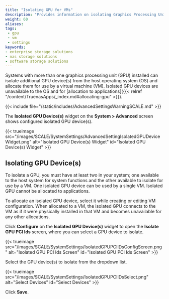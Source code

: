 ```yaml
---
title: "Isolating GPU for VMs"
description: "Provides information on isolating Graphics Processing Units (GPU) installed in your system."
weight: 60
aliases:
tags:
 - gpu
 - vm
 - settings
keywords:
- enterprise storage solutions
- nas storage solutions
- software storage solutions
---
```


Systems with more than one graphics processing unit (GPU) installed can isolate additional GPU device(s) from the host operating system (OS) and allocate them for use by a virtual machine (VM).
Isolated GPU devices are unavailable to the OS and for [allocation to applications]({{< relref "/content/TruenasApps/_index.md#allocating-gpu" >}}).

{{< include file="/static/includes/AdvancedSettingsWarningSCALE.md" >}}

The **Isolated GPU Device(s)** widget on the **System > Advanced** screen shows configured isolated GPU device(s).

{{< trueimage src="/images/SCALE/SystemSettings/AdvancedSettingIsolatedGPUDeviceWidget.png" alt="Isolated GPU Device(s) Widget" id="Isolated GPU Device(s) Widget" >}}

## Isolating GPU Device(s)

To isolate a GPU, you must have at least two in your system; one available to the host system for system functions and the other available to isolate for use by a VM.
One isolated GPU device can be used by a single VM.
Isolated GPU cannot be allocated to applications.

To allocate an isolated GPU device, select it while creating or editing VM configuration.
When allocated to a VM, the isolated GPU connects to the VM as if it were physically installed in that VM and becomes unavailable for any other allocations.

Click **Configure** on the **Isolated GPU Device(s)** widget to open the **Isolate GPU PCI Ids** screen, where you can select a GPU device to isolate.

{{< trueimage src="/images/SCALE/SystemSettings/IsolatedGPUPCIIDsConfigScreen.png" alt="Isolated GPU PCI Ids Screen" id="Isolated GPU PCI Ids Screen" >}}

Select the GPU device(s) to isolate from the dropdown list.

{{< trueimage src="/images/SCALE/SystemSettings/IsolatedGPUPCIIDsSelect.png" alt="Select Devices" id="Select Devices" >}}

Click **Save**.
